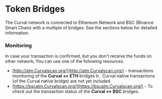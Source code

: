 # Token Bridges

The Curval network is connected to Ethereum Network and BSC \(Binance Smart Chain\) with a multiple of bridges. See the sections below for detailed information.

### Monitoring

In case your transaction is confirmed, but you don't receive the funds on other network, You can use one of the following resources.

- [http://alm.Curvalscan.org/](http://alm.Curvalscan.org/) - transactions monitoring of the **Curval &lt;-&gt; ETH** bridges tr.. Curval native transactions \(of the Curval native bridge\) are not yet included
- [https://bscalm.Curvalscan.org/](https://bscalm.Curvalscan.org/) - To check out the transaction status of the **Curval &lt;-&gt; BSC** bridges.

